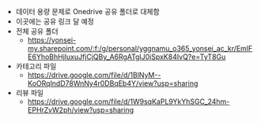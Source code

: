 - 데이터 용량 문제로 Onedrive 공유 폴더로 대체함
- 이곳에는 공유 링크 달 예정
- 전체 공유 폴더
  - https://yonsei-my.sharepoint.com/:f:/g/personal/yggnamu_o365_yonsei_ac_kr/EmlFE6YhoBhHjluxuJfjCjQBy_A6RgATglJ0jSpxK84IvQ?e=TyT8Gu
- 카테고리 파일
  - https://drive.google.com/file/d/1BlNyM--KoORqlndD78WnNy4r0DBqEb4Y/view?usp=sharing
- 리뷰 파일
  - https://drive.google.com/file/d/1W9sqKaPL9YkYhSGC_24hm-EPHrZvW2ph/view?usp=sharing